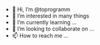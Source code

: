 - 👋 Hi, I’m @toprogramm
- 👀 I’m interested in many things
- 🌱 I’m currently learning ...
- 💞️ I’m looking to collaborate on ...
- 📫 How to reach me ...

<!---
toprogramm/toprogramm is a ✨ special ✨ repository because its `README.md` (this file) appears on your GitHub profile.
You can click the Preview link to take a look at your changes.
--->
